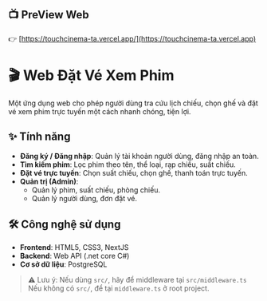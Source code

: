 ## 📺 PreView Web

👉 [https://touchcinema-ta.vercel.app/](https://touchcinema-ta.vercel.app)

# 🎬 Web Đặt Vé Xem Phim

Một ứng dụng web cho phép người dùng tra cứu lịch chiếu, chọn ghế và đặt vé xem phim trực tuyến một cách nhanh chóng, tiện lợi.

## ✨ Tính năng

- **Đăng ký / Đăng nhập**: Quản lý tài khoản người dùng, đăng nhập an toàn.
- **Tìm kiếm phim**: Lọc phim theo tên, thể loại, rạp chiếu, suất chiếu.
- **Đặt vé trực tuyến**: Chọn suất chiếu, chọn ghế, thanh toán trực tuyến.
- **Quản trị (Admin)**:
  - Quản lý phim, suất chiếu, phòng chiếu.
  - Quản lý người dùng, đơn đặt vé.

## 🛠️ Công nghệ sử dụng

- **Frontend**: HTML5, CSS3, NextJS
- **Backend**: Web API (.net core C#)
- **Cơ sở dữ liệu**:  PostgreSQL


> ⚠️ Lưu ý: Nếu dùng `src/`, hãy để middleware tại `src/middleware.ts`
> Nếu không có `src/`, để tại `middleware.ts` ở root project.
